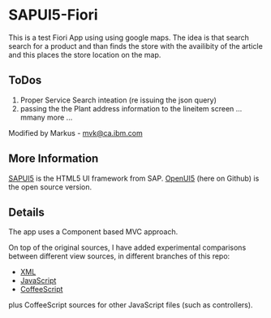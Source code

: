 SAPUI5-Fiori
============

This is a test Fiori App using using google maps.
The idea is that search search for a product and than finds the store with the availibity of the article 
and this places the store location on the map.

ToDos
------
1) Proper Service Search inteation (re issuing the json query)
2) passing the the Plant address information to the lineitem screen
... mmany more ...

Modified by Markus - mvk@ca.ibm.com


More Information
------------------
[SAPUI5](scn.sap.com/community/developer-center/front-end) is the HTML5 UI framework from SAP. [OpenUI5](http://sap.github.io/openui5/) (here on Github) is the open source version. 

Details
-------
The app uses a Component based MVC approach.

On top of the original sources, I have added experimental comparisons between different view sources, in different branches of this repo:

- [XML](https://github.com/qmacro/SAPUI5-Fiori/tree/master)
- [JavaScript](https://github.com/qmacro/SAPUI5-Fiori/tree/js)
- [CoffeeScript](https://github.com/qmacro/SAPUI5-Fiori/tree/coffee)

plus CoffeeScript sources for other JavaScript files (such as controllers).
